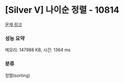 # [Silver V] 나이순 정렬 - 10814 

[문제 링크](https://www.acmicpc.net/problem/10814) 

### 성능 요약

메모리: 147988 KB, 시간: 1364 ms

### 분류

정렬(sorting)

